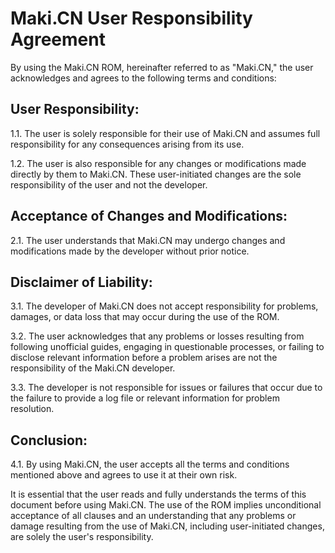 # Maki.CN User Responsibility Agreement

By using the Maki.CN ROM, hereinafter referred to as "Maki.CN," the user acknowledges and agrees to the following terms and conditions:

## User Responsibility:
1.1. The user is solely responsible for their use of Maki.CN and assumes full responsibility for any consequences arising from its use.

1.2. The user is also responsible for any changes or modifications made directly by them to Maki.CN. These user-initiated changes are the sole responsibility of the user and not the developer.

## Acceptance of Changes and Modifications:
2.1. The user understands that Maki.CN may undergo changes and modifications made by the developer without prior notice.

## Disclaimer of Liability:
3.1. The developer of Maki.CN does not accept responsibility for problems, damages, or data loss that may occur during the use of the ROM.

3.2. The user acknowledges that any problems or losses resulting from following unofficial guides, engaging in questionable processes, or failing to disclose relevant information before a problem arises are not the responsibility of the Maki.CN developer.

3.3. The developer is not responsible for issues or failures that occur due to the failure to provide a log file or relevant information for problem resolution.

## Conclusion:
4.1. By using Maki.CN, the user accepts all the terms and conditions mentioned above and agrees to use it at their own risk.

It is essential that the user reads and fully understands the terms of this document before using Maki.CN. The use of the ROM implies unconditional acceptance of all clauses and an understanding that any problems or damage resulting from the use of Maki.CN, including user-initiated changes, are solely the user's responsibility.
